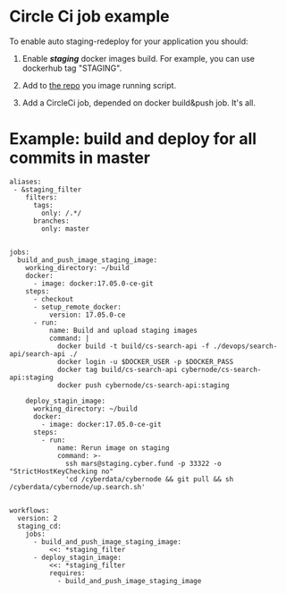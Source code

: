 # Circle Ci job example

To enable auto staging-redeploy for your application you should:

1. Enable ***staging*** docker images build. For example, you can use dockerhub tag "STAGING". 

2. Add to [the repo](https://github.com/cyberFund/cybernode) you image running script.

3. Add a CircleCi job, depended on docker build&push job. It's all.



# Example: build and deploy for all commits in master
```
aliases:
 - &staging_filter
    filters:
      tags:
        only: /.*/
      branches:
        only: master
       
        
jobs:        
  build_and_push_image_staging_image:
    working_directory: ~/build
    docker:
      - image: docker:17.05.0-ce-git
    steps:
      - checkout
      - setup_remote_docker:
          version: 17.05.0-ce
      - run:
          name: Build and upload staging images
          command: |
            docker build -t build/cs-search-api -f ./devops/search-api/search-api ./
            docker login -u $DOCKER_USER -p $DOCKER_PASS
            docker tag build/cs-search-api cybernode/cs-search-api:staging
            docker push cybernode/cs-search-api:staging
            
    deploy_stagin_image:
      working_directory: ~/build
      docker:
        - image: docker:17.05.0-ce-git
      steps:
        - run:
            name: Rerun image on staging
            command: >-
              ssh mars@staging.cyber.fund -p 33322 -o "StrictHostKeyChecking no"
              'cd /cyberdata/cybernode && git pull && sh /cyberdata/cybernode/up.search.sh'
             
             
workflows:
  version: 2
  staging_cd:
    jobs:
      - build_and_push_image_staging_image:
          <<: *staging_filter
      - deploy_stagin_image:
          <<: *staging_filter
          requires:
            - build_and_push_image_staging_image
```

